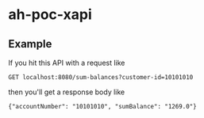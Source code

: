 # ah-poc-xapi

## Example

If you hit this API with a request like

`GET localhost:8080/sum-balances?customer-id=10101010`

then you'll get a response body like

```
{"accountNumber": "10101010", "sumBalance": "1269.0"}
```